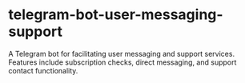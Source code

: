 # telegram-bot-user-messaging-support
A Telegram bot for facilitating user messaging and support services. Features include subscription checks, direct messaging, and support contact functionality.
